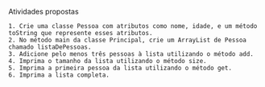Atividades propostas

    1. Crie uma classe Pessoa com atributos como nome, idade, e um método toString que represente esses atributos.
    2. No método main da classe Principal, crie um ArrayList de Pessoa chamado listaDePessoas.
    3. Adicione pelo menos três pessoas à lista utilizando o método add.
    4. Imprima o tamanho da lista utilizando o método size.
    5. Imprima a primeira pessoa da lista utilizando o método get.
    6. Imprima a lista completa.